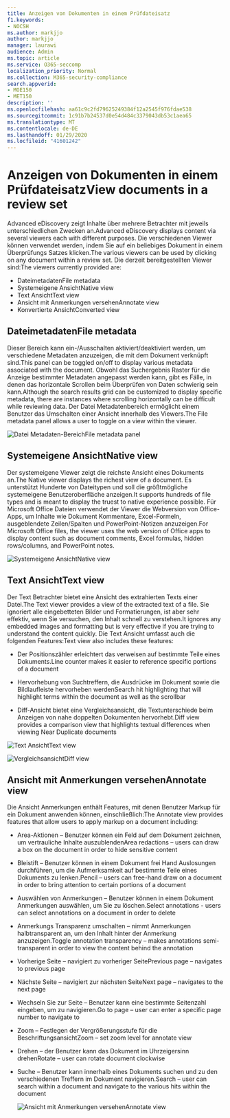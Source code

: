 ```yaml
---
title: Anzeigen von Dokumenten in einem Prüfdateisatz
f1.keywords:
- NOCSH
ms.author: markjjo
author: markjjo
manager: laurawi
audience: Admin
ms.topic: article
ms.service: O365-seccomp
localization_priority: Normal
ms.collection: M365-security-compliance
search.appverid:
- MOE150
- MET150
description: ''
ms.openlocfilehash: aa61c9c2fd79625249384f12a2545f976fdae538
ms.sourcegitcommit: 1c91b7b24537d0e54d484c3379043db53c1aea65
ms.translationtype: MT
ms.contentlocale: de-DE
ms.lasthandoff: 01/29/2020
ms.locfileid: "41601242"
---
```

# <a name="view-documents-in-a-review-set"></a><span data-ttu-id="0c000-102">Anzeigen von Dokumenten in einem Prüfdateisatz</span><span class="sxs-lookup"><span data-stu-id="0c000-102">View documents in a review set</span></span>

<span data-ttu-id="0c000-103">Advanced eDiscovery zeigt Inhalte über mehrere Betrachter mit jeweils unterschiedlichen Zwecken an.</span><span class="sxs-lookup"><span data-stu-id="0c000-103">Advanced eDiscovery displays content via several viewers each with different purposes.</span></span> <span data-ttu-id="0c000-104">Die verschiedenen Viewer können verwendet werden, indem Sie auf ein beliebiges Dokument in einem Überprüfungs Satzes klicken.</span><span class="sxs-lookup"><span data-stu-id="0c000-104">The various viewers can be used by clicking on any document within a review set.</span></span> <span data-ttu-id="0c000-105">Die derzeit bereitgestellten Viewer sind:</span><span class="sxs-lookup"><span data-stu-id="0c000-105">The viewers currently provided are:</span></span>

- <span data-ttu-id="0c000-106">Dateimetadaten</span><span class="sxs-lookup"><span data-stu-id="0c000-106">File metadata</span></span>
- <span data-ttu-id="0c000-107">Systemeigene Ansicht</span><span class="sxs-lookup"><span data-stu-id="0c000-107">Native view</span></span>
- <span data-ttu-id="0c000-108">Text Ansicht</span><span class="sxs-lookup"><span data-stu-id="0c000-108">Text view</span></span>
- <span data-ttu-id="0c000-109">Ansicht mit Anmerkungen versehen</span><span class="sxs-lookup"><span data-stu-id="0c000-109">Annotate view</span></span>
- <span data-ttu-id="0c000-110">Konvertierte Ansicht</span><span class="sxs-lookup"><span data-stu-id="0c000-110">Converted view</span></span>

## <a name="file-metadata"></a><span data-ttu-id="0c000-111">Dateimetadaten</span><span class="sxs-lookup"><span data-stu-id="0c000-111">File metadata</span></span>

<span data-ttu-id="0c000-112">Dieser Bereich kann ein-/Ausschalten aktiviert/deaktiviert werden, um verschiedene Metadaten anzuzeigen, die mit dem Dokument verknüpft sind.</span><span class="sxs-lookup"><span data-stu-id="0c000-112">This panel can be toggled on/off to display various metadata associated with the document.</span></span> <span data-ttu-id="0c000-113">Obwohl das Suchergebnis Raster für die Anzeige bestimmter Metadaten angepasst werden kann, gibt es Fälle, in denen das horizontale Scrollen beim Überprüfen von Daten schwierig sein kann.</span><span class="sxs-lookup"><span data-stu-id="0c000-113">Although the search results grid can be customized to display specific metadata, there are instances where scrolling horizontally can be difficult while reviewing data.</span></span> <span data-ttu-id="0c000-114">Der Datei Metadatenbereich ermöglicht einem Benutzer das Umschalten einer Ansicht innerhalb des Viewers.</span><span class="sxs-lookup"><span data-stu-id="0c000-114">The File metadata panel allows a user to toggle on a view within the viewer.</span></span>

![<span data-ttu-id="0c000-115">Datei Metadaten-Bereich</span><span class="sxs-lookup"><span data-stu-id="0c000-115">File metadata panel</span></span>
](media/Reviewimage2.png)

## <a name="native-view"></a><span data-ttu-id="0c000-116">Systemeigene Ansicht</span><span class="sxs-lookup"><span data-stu-id="0c000-116">Native view</span></span>

<span data-ttu-id="0c000-117">Der systemeigene Viewer zeigt die reichste Ansicht eines Dokuments an.</span><span class="sxs-lookup"><span data-stu-id="0c000-117">The Native viewer displays the richest view of a document.</span></span> <span data-ttu-id="0c000-118">Es unterstützt Hunderte von Dateitypen und soll die größtmögliche systemeigene Benutzeroberfläche anzeigen.</span><span class="sxs-lookup"><span data-stu-id="0c000-118">It supports hundreds of file types and is meant to display the truest to native experience possible.</span></span> <span data-ttu-id="0c000-119">Für Microsoft Office Dateien verwendet der Viewer die Webversion von Office-Apps, um Inhalte wie Dokument Kommentare, Excel-Formeln, ausgeblendete Zeilen/Spalten und PowerPoint-Notizen anzuzeigen.</span><span class="sxs-lookup"><span data-stu-id="0c000-119">For Microsoft Office files, the viewer uses the web version of Office apps to display content such as document comments, Excel formulas, hidden rows/columns, and PowerPoint notes.</span></span>

![<span data-ttu-id="0c000-120">Systemeigene Ansicht</span><span class="sxs-lookup"><span data-stu-id="0c000-120">Native view</span></span>
](media/Reviewimage3.png)

## <a name="text-view"></a><span data-ttu-id="0c000-121">Text Ansicht</span><span class="sxs-lookup"><span data-stu-id="0c000-121">Text view</span></span>

<span data-ttu-id="0c000-122">Der Text Betrachter bietet eine Ansicht des extrahierten Texts einer Datei.</span><span class="sxs-lookup"><span data-stu-id="0c000-122">The Text viewer provides a view of the extracted text of a file.</span></span> <span data-ttu-id="0c000-123">Sie ignoriert alle eingebetteten Bilder und Formatierungen, ist aber sehr effektiv, wenn Sie versuchen, den Inhalt schnell zu verstehen.</span><span class="sxs-lookup"><span data-stu-id="0c000-123">It ignores any embedded images and formatting but is very effective if you are trying to understand the content quickly.</span></span> <span data-ttu-id="0c000-124">Die Text Ansicht umfasst auch die folgenden Features:</span><span class="sxs-lookup"><span data-stu-id="0c000-124">Text view also includes these features:</span></span>

  - <span data-ttu-id="0c000-125">Der Positionszähler erleichtert das verweisen auf bestimmte Teile eines Dokuments.</span><span class="sxs-lookup"><span data-stu-id="0c000-125">Line counter makes it easier to reference specific portions of a document</span></span>

  - <span data-ttu-id="0c000-126">Hervorhebung von Suchtreffern, die Ausdrücke im Dokument sowie die Bildlaufleiste hervorheben werden</span><span class="sxs-lookup"><span data-stu-id="0c000-126">Search hit highlighting that will highlight terms within the document as well as the scrollbar</span></span>

  - <span data-ttu-id="0c000-127">Diff-Ansicht bietet eine Vergleichsansicht, die Textunterschiede beim Anzeigen von nahe doppelten Dokumenten hervorhebt.</span><span class="sxs-lookup"><span data-stu-id="0c000-127">Diff view provides a comparison view that highlights textual differences when viewing Near Duplicate documents</span></span>

![<span data-ttu-id="0c000-128">Text Ansicht</span><span class="sxs-lookup"><span data-stu-id="0c000-128">Text view</span></span>
](media/Reviewimage4.png)

![<span data-ttu-id="0c000-129">Vergleichsansicht</span><span class="sxs-lookup"><span data-stu-id="0c000-129">Diff view</span></span>
](media/Reviewimage5.png)

## <a name="annotate-view"></a><span data-ttu-id="0c000-130">Ansicht mit Anmerkungen versehen</span><span class="sxs-lookup"><span data-stu-id="0c000-130">Annotate view</span></span>

<span data-ttu-id="0c000-131">Die Ansicht Anmerkungen enthält Features, mit denen Benutzer Markup für ein Dokument anwenden können, einschließlich:</span><span class="sxs-lookup"><span data-stu-id="0c000-131">The Annotate view provides features that allow users to apply markup on a document including:</span></span>

  - <span data-ttu-id="0c000-132">Area-Aktionen – Benutzer können ein Feld auf dem Dokument zeichnen, um vertrauliche Inhalte auszublenden</span><span class="sxs-lookup"><span data-stu-id="0c000-132">Area redactions – users can draw a box on the document in order to hide sensitive content</span></span>

  - <span data-ttu-id="0c000-133">Bleistift – Benutzer können in einem Dokument frei Hand Auslosungen durchführen, um die Aufmerksamkeit auf bestimmte Teile eines Dokuments zu lenken.</span><span class="sxs-lookup"><span data-stu-id="0c000-133">Pencil – users can free-hand draw on a document in order to bring attention to certain portions of a document</span></span>

  - <span data-ttu-id="0c000-134">Auswählen von Anmerkungen – Benutzer können in einem Dokument Anmerkungen auswählen, um Sie zu löschen.</span><span class="sxs-lookup"><span data-stu-id="0c000-134">Select annotations - users can select annotations on a document in order to delete</span></span>

  - <span data-ttu-id="0c000-135">Anmerkungs Transparenz umschalten – nimmt Anmerkungen halbtransparent an, um den Inhalt hinter der Anmerkung anzuzeigen.</span><span class="sxs-lookup"><span data-stu-id="0c000-135">Toggle annotation transparency – makes annotations semi-transparent in order to view the content behind the annotation</span></span>

  - <span data-ttu-id="0c000-136">Vorherige Seite – navigiert zu vorheriger Seite</span><span class="sxs-lookup"><span data-stu-id="0c000-136">Previous page – navigates to previous page</span></span>

  - <span data-ttu-id="0c000-137">Nächste Seite – navigiert zur nächsten Seite</span><span class="sxs-lookup"><span data-stu-id="0c000-137">Next page – navigates to the next page</span></span>

  - <span data-ttu-id="0c000-138">Wechseln Sie zur Seite – Benutzer kann eine bestimmte Seitenzahl eingeben, um zu navigieren.</span><span class="sxs-lookup"><span data-stu-id="0c000-138">Go to page – user can enter a specific page number to navigate to</span></span>

  - <span data-ttu-id="0c000-139">Zoom – Festlegen der Vergrößerungsstufe für die Beschriftungsansicht</span><span class="sxs-lookup"><span data-stu-id="0c000-139">Zoom – set zoom level for annotate view</span></span>

  - <span data-ttu-id="0c000-140">Drehen – der Benutzer kann das Dokument im Uhrzeigersinn drehen</span><span class="sxs-lookup"><span data-stu-id="0c000-140">Rotate – user can rotate document clockwise</span></span>

  - <span data-ttu-id="0c000-141">Suche – Benutzer kann innerhalb eines Dokuments suchen und zu den verschiedenen Treffern im Dokument navigieren.</span><span class="sxs-lookup"><span data-stu-id="0c000-141">Search – user can search within a document and navigate to the various hits within the document</span></span>
    
    ![<span data-ttu-id="0c000-142">Ansicht mit Anmerkungen versehen</span><span class="sxs-lookup"><span data-stu-id="0c000-142">Annotate view</span></span>
    ](media/Reviewimage1.png)